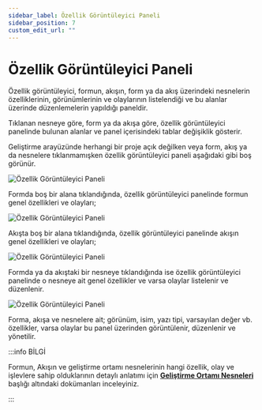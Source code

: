 ```yaml
---
sidebar_label: Özellik Görüntüleyici Paneli
sidebar_position: 7
custom_edit_url: ""
---
```


# Özellik Görüntüleyici Paneli

Özellik görüntüleyici, formun, akışın, form ya da akış üzerindeki nesnelerin özelliklerinin, görünümlerinin ve olaylarının listelendiği ve bu alanlar üzerinde düzenlemelerin yapıldığı paneldir.

Tıklanan nesneye göre, form ya da akışa göre, özellik görüntüleyici panelinde bulunan alanlar ve panel içerisindeki tablar değişiklik gösterir.

Geliştirme arayüzünde herhangi bir proje açık değilken veya form, akış ya da nesnelere tıklanmamışken özellik görüntüleyici paneli aşağıdaki gibi boş görünür.

![Özellik Görüntüleyici Paneli](https://docsbimser.blob.core.windows.net/imagecontainer/auto-upload4cb8616f-652a-4e5a-b117-1d36e585ec0c)

Formda boş bir alana tıklandığında, özellik görüntüleyici panelinde formun genel özellikleri ve olayları;

![Özellik Görüntüleyici Paneli](https://docsbimser.blob.core.windows.net/imagecontainer/auto-upload881dbc49-b748-411c-b39f-b1c98d85e5bc)

Akışta boş bir alana tıklandığında, özellik görüntüleyici panelinde akışın genel özellikleri ve olayları;

![Özellik Görüntüleyici Paneli](https://docsbimser.blob.core.windows.net/imagecontainer/auto-uploadc4ec3a83-0037-4676-8dea-5addcf074906)

Formda ya da akıştaki bir nesneye tıklandığında ise özellik görüntüleyici panelinde o nesneye ait genel özellikler ve varsa olaylar listelenir ve düzenlenir.

![Özellik Görüntüleyici Paneli](https://docsbimser.blob.core.windows.net/imagecontainer/auto-uploaddf68c184-6948-497f-b4f4-d28d319647eb)

Forma, akışa ve nesnelere ait; görünüm, isim, yazı tipi, varsayılan değer vb. özellikler, varsa olaylar bu panel üzerinden görüntülenir, düzenlenir ve yönetilir.

:::info BİLGİ

Formun, Akışın ve geliştirme ortamı nesnelerinin hangi özellik, olay ve işlevlere sahip olduklarının detaylı anlatımı için **[Geliştirme Ortamı Nesneleri](ide-objects/index.mdx)** başlığı altındaki dokümanları inceleyiniz.

:::